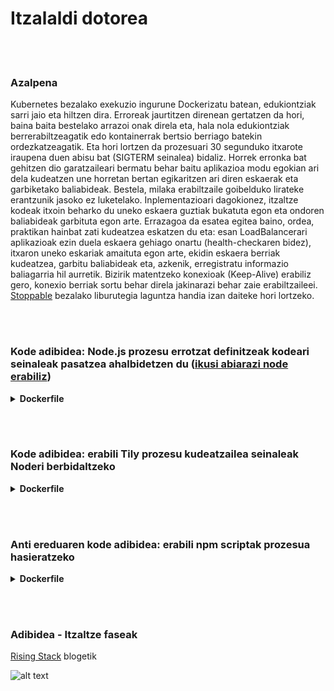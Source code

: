 # Itzalaldi dotorea

<br/><br/>

### Azalpena

Kubernetes bezalako exekuzio ingurune Dockerizatu batean, edukiontziak sarri jaio eta hiltzen dira. Erroreak jaurtitzen direnean gertatzen da hori, baina baita bestelako arrazoi onak direla eta, hala nola edukiontziak berrerabiltzeagatik edo kontainerrak bertsio berriago batekin ordezkatzeagatik. Eta hori lortzen da prozesuari 30 segunduko itxarote iraupena duen abisu bat (SIGTERM seinalea) bidaliz. Horrek erronka bat gehitzen dio garatzaileari bermatu behar baitu aplikazioa modu egokian ari dela kudeatzen une horretan bertan egikaritzen ari diren eskaerak eta garbiketako baliabideak. Bestela, milaka erabiltzaile goibelduko lirateke erantzunik jasoko ez luketelako. Inplementazioari dagokionez, itzaltze kodeak itxoin beharko du uneko eskaera guztiak bukatuta egon eta ondoren baliabideak garbituta egon arte. Errazagoa da esatea egitea baino, ordea, praktikan hainbat zati kudeatzea eskatzen du eta: esan LoadBalancerari aplikazioak ezin duela eskaera gehiago onartu (health-checkaren bidez), itxaron uneko eskariak amaituta egon arte, ekidin eskaera berriak kudeatzea, garbitu baliabideak eta, azkenik, erregistratu informazio baliagarria hil aurretik. Bizirik matentzeko konexioak (Keep-Alive) erabiliz gero, konexio berriak sortu behar direla jakinarazi behar zaie erabiltzaileei. [Stoppable](https://github.com/hunterloftis/stoppable) bezalako liburutegia laguntza handia izan daiteke hori lortzeko.

<br/><br/>

### Kode adibidea: Node.js prozesu errotzat definitzeak kodeari seinaleak pasatzea ahalbidetzen du ([ikusi abiarazi node erabiliz](./sections/docker/bootstrap-using-node.basque.md))

<details>

<summary><strong>Dockerfile</strong></summary>

```dockerfile
FROM node:12-slim

# Eraikitze logika hemen dago

CMD ["node", "index.js"]
#Hemengo ilarak Node.js prozesu erroa (PID1) bilakatuko du

```

</details>

<br/><br/>

### Kode adibidea: erabili Tily prozesu kudeatzailea seinaleak Noderi berbidaltzeko

<details>

<summary><strong>Dockerfile</strong></summary>

```dockerfile
FROM node:12-slim

# Eraikitze logika hemen dago

ENV TINI_VERSION v0.19.0
ADD https://github.com/krallin/tini/releases/download/${TINI_VERSION}/tini /tini
RUN chmod +x /tini
ENTRYPOINT ["/tini", "--"]

CMD ["node", "index.js"]
#Hemendik aurrera Nodek PID1 bezala jokatuko duten TINIren azpi prozesuak abiatuko ditu

```

</details>

<br/><br/>

### Anti ereduaren kode adibidea: erabili npm scriptak prozesua hasieratzeko

<details>

<summary><strong>Dockerfile</strong></summary>

```dockerfile
FROM node:12-slim

# Eraikitze logika hemen dator

CMD ["npm", "start"]
#Hemendik aurrera Nodek bigarren mailako prozesuak abiatuko ditu eta npmek ez ditu seinaleak jasoko

```

</details>

<br/><br/>

### Adibidea - Itzaltze faseak

[Rising Stack](https://blog.risingstack.com/graceful-shutdown-node-js-kubernetes/) blogetik

![alt text](./assets/images/Kubernetes-graceful-shutdown-flowchart.png)
